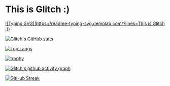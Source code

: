 # This is Glitch :)

[![Typing SVG](https://readme-typing-svg.demolab.com/?lines=This is Glitch :))](https://git.io/typing-svg)

[![Glitch's GitHub stats](https://github-readme-stats.vercel.app/api?username=glitchcatas&count_private=true&show_icons=true&theme=lucent)](https://github.com/glitchcatas/github-readme-stats)

[![Top Langs](https://github-readme-stats.vercel.app/api/top-langs/?username=glitchcatas&layout=compact&theme=lucent)](https://github.com/glitchcatas/github-readme-stats)

[![trophy](https://github-profile-trophy.vercel.app/?username=glitchcatas&theme=lucent)](https://github.com/glitchcatas/github-profile-trophy)

<!-- ![visitors](https://visitor-badge.glitch.me/badge?page_id=page.id&left_color=green&right_color=red)) -->

[![Glitch's github activity graph](https://github-readme-activity-graph.vercel.app/graph?username=glitchcatas&theme=lucent)](https://github.com/ashutosh00710/github-readme-activity-graph)

[![GitHub Streak](https://streak-stats.demolab.com/?user=glitchcatas&theme=lucent)](https://git.io/streak-stats)


